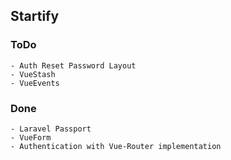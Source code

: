 ## Startify

### ToDo
    - Auth Reset Password Layout
    - VueStash
    - VueEvents
    
### Done
    - Laravel Passport
    - VueForm
    - Authentication with Vue-Router implementation
    
